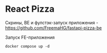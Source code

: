 # React Pizza

Скрины, BE и фулстэк-запуск приложения - https://github.com/FreemaHG/fastapi-pizza-be

Запуск FE-приложения
```
docker compose up -d
```